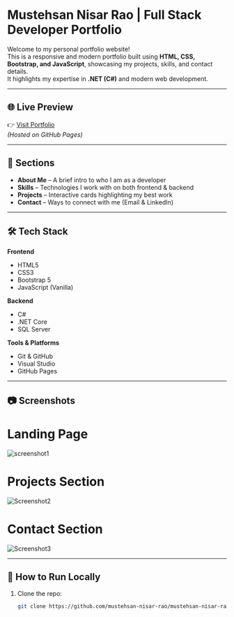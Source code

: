 # Mustehsan Nisar Rao | Full Stack Developer Portfolio

Welcome to my personal portfolio website!  
This is a responsive and modern portfolio built using **HTML, CSS, Bootstrap, and JavaScript**, showcasing my projects, skills, and contact details.  
It highlights my expertise in **.NET (C#)** and modern web development.

---

## 🌐 Live Preview


👉 [Visit Portfolio](https://mustehsan-nisar-rao.github.io/Mustehsan-Nisar-Rao/)  
*(Hosted on GitHub Pages)*

---

## 📁 Sections

- **About Me** – A brief intro to who I am as a developer
- **Skills** – Technologies I work with on both frontend & backend
- **Projects** – Interactive cards highlighting my best work
- **Contact** – Ways to connect with me (Email & LinkedIn)

---

## 🛠️ Tech Stack

**Frontend**  
- HTML5  
- CSS3  
- Bootstrap 5  
- JavaScript (Vanilla)

**Backend**  
- C#  
- .NET Core  
- SQL Server  

**Tools & Platforms**  
- Git & GitHub  
- Visual Studio  
- GitHub Pages  

---

## 📷 Screenshots

# Landing Page 

![screenshot1](https://github.com/user-attachments/assets/ca26d7f6-7d89-42b5-89fe-adef5e4c1b1c) 

# Projects Section 
![Screenshot2](https://github.com/user-attachments/assets/0bc56684-3ffc-4e0d-9916-8530d98ac1e0)

# Contact Section 
![Screenshot3](https://github.com/user-attachments/assets/93719971-b817-4bb9-902a-8c64d2481504)

---

## 🚀 How to Run Locally

1. Clone the repo:
   ```bash
   git clone https://github.com/mustehsan-nisar-rao/mustehsan-nisar-rao.github.io.git
